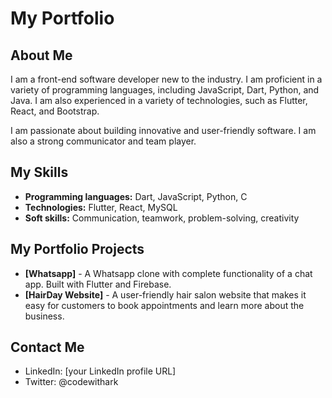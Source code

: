 
<!-- * A brief bio about yourself, including your education, experience, and interests.
* A list of your skills, both technical and soft.
* A description of your portfolio projects, including what they are, what technologies you used to build them, and what you learned from them.
* Your contact information, so potential employers or clients can reach you. -->
# My Portfolio

## About Me

I am a front-end software developer new to the industry. I am proficient in a variety of programming languages, including JavaScript, Dart, Python, and Java. I am also experienced in a variety of technologies, such as Flutter, React, and Bootstrap.

I am passionate about building innovative and user-friendly software. I am also a strong communicator and team player.

## My Skills

* **Programming languages:** Dart, JavaScript, Python, C
* **Technologies:** Flutter, React, MySQL
* **Soft skills:** Communication, teamwork, problem-solving, creativity

## My Portfolio Projects

* **[Whatsapp]** - A Whatsapp clone with complete functionality of a chat app. Built with Flutter and Firebase.
* **[HairDay Website]** - A user-friendly hair salon website that makes it easy for customers to book appointments and learn more about the business.
<!-- * A game that teaches users about the basics of computer science. Built with Java and JavaScript. -->

## Contact Me

* LinkedIn: [your LinkedIn profile URL]
* Twitter: @codewithark
